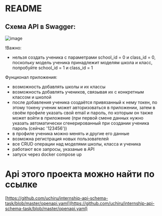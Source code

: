 # README

## Cхема API в Swagger:
![image](https://github.com/antnamve/uchiru-api/assets/143155099/93ace28a-df39-499b-a568-c88619a2df2c)

!Важно:
- нельзя создать ученика с параметрами school_id = 0 и class_id = 0, поскольку модель ученика принадлежит моделям школа и класс, попробуйте school_id = 1 и class_id = 1

Фунционал приложения:
 - возможность добавлять школы и их классы
 - возможность добавлять учеников, связывая их с конкретным классом и школой
 - после добавления ученика создаётся привязанный к нему токен, по этому токену ученик может авторизоваться в приложении, затем в своём профиле указать свой email и пароль, по которым он также может войти в приложение (при первой смене данных нужно указать автоматически сгенерированный при создании ученика пароль (сейчас '123456'))
 - в профиле ученика можно менять и другие его данные
 - возможна регистрация новых пользователей
 - все CRUD операции над моделями школы, класса и ученика
 - работают все запросы, указаные в API
 - запуск через docker compose up

# Api этого проекта можно найти по ссылке
[https://github.com/uchiru/internship-api-schema-task/blob/master/openapi.yaml](https://github.com/uchiru/internship-api-schema-task/blob/master/openapi.yaml)
